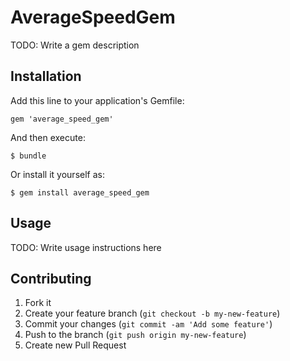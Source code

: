 # AverageSpeedGem

TODO: Write a gem description

## Installation

Add this line to your application's Gemfile:

    gem 'average_speed_gem'

And then execute:

    $ bundle

Or install it yourself as:

    $ gem install average_speed_gem

## Usage

TODO: Write usage instructions here

## Contributing

1. Fork it
2. Create your feature branch (`git checkout -b my-new-feature`)
3. Commit your changes (`git commit -am 'Add some feature'`)
4. Push to the branch (`git push origin my-new-feature`)
5. Create new Pull Request
